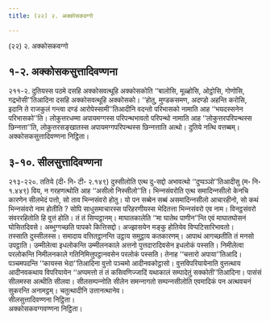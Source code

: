 ```yaml
---
title: (२२) २. अक्‍कोसकवग्गो

---
```

(२२) २. अक्‍कोसकवग्गो  


## १-२. अक्‍कोसकसुत्तादिवण्णना

२११-२. दुतियस्स पठमे दसहि अक्‍कोसवत्थूहि अक्‍कोसकोति ‘‘बालोसि, मूळ्होसि, ओट्ठोसि, गोणोसि, गद्रभोसी’’तिआदिना दसहि अक्‍कोसवत्थूहि अक्‍कोसको। ‘‘होतु, मुण्डकसमण, अदण्डो अहन्ति करोसि, इदानि ते राजकुलं गन्त्वा दण्डं आरोपेस्सामी’’तिआदीनि वदन्तो परिभासको नामाति आह ‘‘भयदस्सनेन परिभासको’’ति। लोकुत्तरधम्मा अपायमग्गस्स परिपन्थभावतो परिपन्थो नामाति आह ‘‘लोकुत्तरपरिपन्थस्स छिन्‍नत्ता’’ति, लोकुत्तरसङ्खातस्स अपायमग्गपरिपन्थस्स छिन्‍नत्ताति अत्थो। दुतिये नत्थि वत्तब्बम्।  
अक्‍कोसकसुत्तादिवण्णना निट्ठिता।  


## ३-१०. सीलसुत्तादिवण्णना

२१३-२२०. ततिये (दी॰ नि॰ टी॰ २.१४९) दुस्सीलोति एत्थ दु-सद्दो अभावत्थो ‘‘दुप्पञ्‍ञो’’तिआदीसु (म॰ नि॰ १.४४९) विय, न गरहणत्थोति आह ‘‘असीलो निस्सीलो’’ति। भिन्‍नसंवरोति एत्थ समादिन्‍नसीलो केनचि कारणेन सीलभेदं पत्तो, सो ताव भिन्‍नसंवरो होतु। यो पन सब्बेन सब्बं असमादिन्‍नसीलो आचारहीनो, सो कथं भिन्‍नसंवरो नाम होतीति ? सोपि साधुसमाचारस्स परिहरणीयस्स भेदितत्ता भिन्‍नसंवरो एव नाम। विनट्ठसंवरो संवररहितोति हि वुत्तं होति। तं तं सिप्पट्ठानम्। माघातकालेति ‘‘मा घातेथ पाणीन’’न्ति एवं माघातघोसनं घोसितदिवसे। अब्भुग्गच्छति पापको कित्तिसद्दो। अज्झासयेन मङ्कु होतियेव विप्पटिसारिभावतो।  
तस्साति दुस्सीलस्स। समादाय वत्तितट्ठानन्ति उट्ठाय समुट्ठाय कतकारणम्। आपाथं आगच्छतीति तं मनसो उपट्ठाति। उम्मीलेत्वा इधलोकन्ति उम्मीलनकाले अत्तनो पुत्तदारादिवसेन इधलोकं पस्सति। निमीलेत्वा परलोकन्ति निमीलनकाले गतिनिमित्तुपट्ठानवसेन परलोकं पस्सति। तेनाह ‘‘चत्तारो अपाया’’तिआदि। पञ्‍चमपदन्ति ‘‘कायस्स भेदा’’तिआदिना वुत्तो पञ्‍चमो आदीनवकोट्ठासो। वुत्तविपरियायेनाति वुत्तत्थाय आदीनवकथाय विपरियायेन ‘‘अप्पमत्तो तं तं कसिवणिज्‍जादिं यथाकालं सम्पादेतुं सक्‍कोती’’तिआदिना। पासंसं सीलमस्स अत्थीति सीलवा। सीलसम्पन्‍नोति सीलेन समन्‍नागतो सम्पन्‍नसीलोति एवमादिकं पन अत्थवचनं सुकरन्ति अनामट्ठम्। चतुत्थादीनि उत्तानत्थानेव।  
सीलसुत्तादिवण्णना निट्ठिता।  
अक्‍कोसकवग्गवण्णना निट्ठिता।  